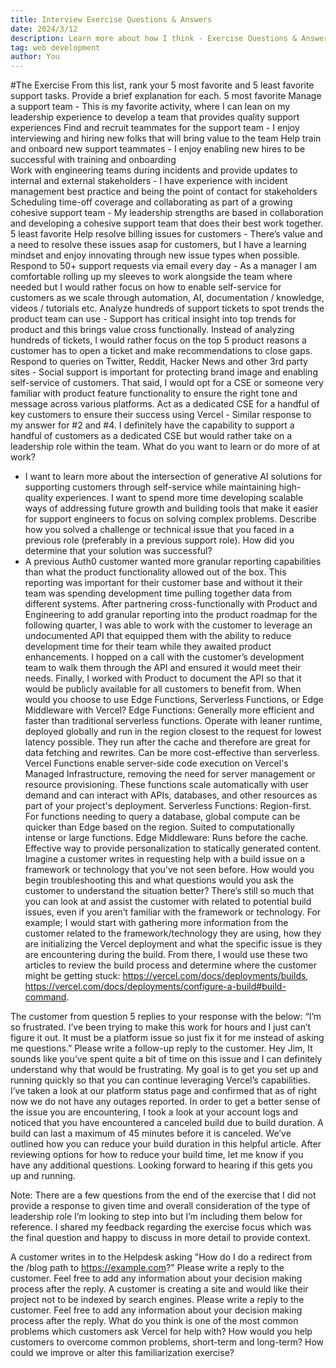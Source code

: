 ```yaml
---
title: Interview Exercise Questions & Answers
date: 2024/3/12
description: Learn more about how I think - Exercise Questions & Answers
tag: web development
author: You
---
```


#The Exercise
From this list, rank your 5 most favorite and 5 least favorite support tasks. Provide a brief explanation for each.
5 most favorite 
Manage a support team - This is my favorite activity, where I can lean on my leadership experience to develop a team that provides quality support experiences
Find and recruit teammates for the support team - I enjoy interviewing and hiring new folks that will bring value to the team
Help train and onboard new support teammates - I enjoy enabling new hires to be successful with training and onboarding  
Work with engineering teams during incidents and provide updates to internal and external stakeholders - I have experience with incident management best practice and being the point of contact for stakeholders
Scheduling time-off coverage and collaborating as part of a growing cohesive support team - My leadership strengths are based in collaboration and developing a cohesive support team that does their best work together. 
5 least favorite
Help resolve billing issues for customers - There’s value and a need to resolve these issues asap for customers, but I have a learning mindset and enjoy innovating through new issue types when possible. 
Respond to 50+ support requests via email every day - As a manager I am comfortable rolling up my sleeves to work alongside the team where needed but I would rather focus on how to enable self-service for customers as we scale through automation, AI, documentation / knowledge, videos / tutorials etc. 
Analyze hundreds of support tickets to spot trends the product team can use - Support has critical insight into top trends for product and this brings value cross functionally. Instead of analyzing hundreds of tickets, I would rather focus on the top 5 product reasons a customer has to open a ticket and make recommendations to close gaps. 
Respond to queries on Twitter, Reddit, Hacker News and other 3rd party sites - Social support is important for protecting brand image and enabling self-service of customers. That said, I would opt for a CSE or someone very familiar with product feature functionality to ensure the right tone and message across various platforms. 
Act as a dedicated CSE for a handful of key customers to ensure their success using Vercel - Similar response to my answer for #2 and #4. I definitely have the capability to support a handful of customers as a dedicated CSE but would rather take on a leadership role within the team. 
What do you want to learn or do more of at work? 
- I want to learn more about the intersection of generative AI solutions for supporting customers through self-service while maintaining high-quality experiences. I want to spend more time developing scalable ways of addressing future growth and building tools that make it easier for support engineers to focus on solving complex problems. 
Describe how you solved a challenge or technical issue that you faced in a previous role (preferably in a previous support role). How did you determine that your solution was successful?
- A previous Auth0 customer wanted more granular reporting capabilities than what the product functionality allowed out of the box. This reporting was important for their customer base and without it their team was spending development time pulling together data from different systems. After partnering cross-functionally with Product and Engineering to add granular reporting into the product roadmap for the following quarter, I was able to work with the customer to leverage an undocumented API that equipped them with the ability to reduce development time for their team while they awaited product enhancements. I hopped on a call with the customer’s development team to walk them through the API and ensured it would meet their needs. Finally, I worked with Product to document the API so that it would be publicly available for all customers to benefit from. 
When would you choose to use Edge Functions, Serverless Functions, or Edge Middleware with Vercel?
Edge Functions: Generally more efficient and faster than traditional serverless functions. Operate with leaner runtime, deployed globally and run in the region closest to the request for lowest latency possible. They run after the cache and therefore are great for data fetching and rewrites. Can be more cost-effective than serverless. Vercel Functions enable server-side code execution on Vercel's Managed Infrastructure, removing the need for server management or resource provisioning. These functions scale automatically with user demand and can interact with APIs, databases, and other resources as part of your project's deployment.
Serverless Functions: Region-first. For functions needing to query a database, global compute can be quicker than Edge based on the region. Suited to computationally intense or large functions. 
Edge Middleware: Runs before the cache. Effective way to provide personalization to statically generated content. 
Imagine a customer writes in requesting help with a build issue on a framework or technology that you've not seen before. How would you begin troubleshooting this and what questions would you ask the customer to understand the situation better? 
There’s still so much that you can look at and assist the customer with related to potential build issues, even if you aren’t familiar with the framework or technology. For example; I would start with gathering more information from the customer related to the framework/technology they are using, how they are initializing the Vercel deployment and what the specific issue is they are encountering during the build. 
From there, I would use these two articles to review the build process and determine where the customer might be getting stuck: https://vercel.com/docs/deployments/builds, https://vercel.com/docs/deployments/configure-a-build#build-command. 


The customer from question 5 replies to your response with the below:
“I’m so frustrated. I’ve been trying to make this work for hours and I just can’t figure it out. It must be a platform issue so just fix it for me instead of asking me questions.”
Please write a follow-up reply to the customer.
Hey Jim, 
It sounds like you’ve spent quite a bit of time on this issue and I can definitely understand why that would be frustrating. My goal is to get you set up and running quickly so that you can continue leveraging Vercel’s capabilities. 
I’ve taken a look at our platform status page and confirmed that as of right now we do not have any outages reported. In order to get a better sense of the issue you are encountering, I took a look at your account logs and noticed that you have encountered a canceled build due to build duration. A build can last a maximum of 45 minutes before it is canceled. We’ve outlined how you can reduce your build duration in this helpful article. After reviewing options for how to reduce your build time, let me know if you have any additional questions. 
Looking forward to hearing if this gets you up and running. 

Note: There are a few questions from the end of the exercise that I did not provide a response to given time and overall consideration of the type of leadership role I’m looking to step into but I’m including them below for reference. I shared my feedback regarding the exercise focus which was the final question and happy to discuss in more detail to provide context. 

A customer writes in to the Helpdesk asking "How do I do a redirect from the /blog path to https://example.com?" Please write a reply to the customer. Feel free to add any information about your decision making process after the reply.
A customer is creating a site and would like their project not to be indexed by search engines. Please write a reply to the customer. Feel free to add any information about your decision making process after the reply.
What do you think is one of the most common problems which customers ask Vercel for help with? How would you help customers to overcome common problems, short-term and long-term?
How could we improve or alter this familiarization exercise?


